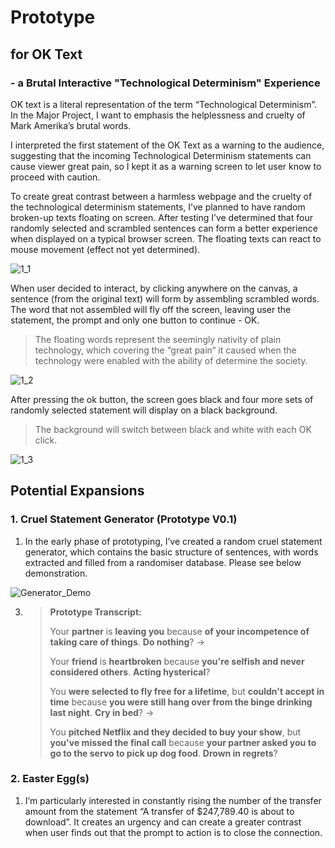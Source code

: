 # Prototype 

## for OK Text

### - a Brutal Interactive "Technological Determinism" Experience

OK text is a literal representation of the term “Technological Determinism”. In the Major Project, I want to emphasis the helplessness and cruelty of Mark Amerika’s brutal words. 

I interpreted the first statement of the OK Text as a warning to the audience, suggesting that the incoming Technological Determinism statements can cause viewer great pain, so I kept it as a warning screen to let user know to proceed with caution.

To create great contrast between a harmless webpage and the cruelty of the technological determinism statements, I’ve planned to have random broken-up texts floating on screen. After testing I’ve determined that four randomly selected and scrambled sentences can form a better experience when displayed on a typical browser screen. The floating texts can react to mouse movement (effect not yet determined).

![1_1](https://github.com/YutangMoo/MakeCode/blob/master/Week_08/Prototype_OK_Texts/Images/1_1.gif)

When user decided to interact, by clicking anywhere on the canvas, a sentence (from the original text) will form by assembling scrambled words. The word that not assembled will fly off the screen, leaving user the statement, the prompt and only one button to continue - OK.

> The floating words represent the seemingly nativity of plain technology, which covering the “great pain“ it caused when the technology were enabled with the ability of determine the society.

![1_2](https://github.com/YutangMoo/MakeCode/blob/master/Week_08/Prototype_OK_Texts/Images/1_2.gif)

After pressing the ok button, the screen goes black and four more sets of randomly selected statement will display on a black background. 

> The background will switch between black and white with each OK click.

![1_3](https://github.com/YutangMoo/MakeCode/blob/master/Week_08/Prototype_OK_Texts/Images/1_3.gif)



## Potential Expansions

### 1. Cruel Statement Generator (Prototype V0.1)

1. In the early phase of prototyping, I’ve created a random cruel statement generator, which contains the basic structure of sentences, with words extracted and filled from a randomiser database. Please see below demonstration.

![Generator_Demo](https://github.com/YutangMoo/MakeCode/blob/master/Week_08/Prototype_OK_Texts/Images/Generator_Demo.gif)

3. > **Prototype Transcript:**
   >
   > Your **partner** is **leaving you** because **of your incompetence of taking care of things**. **Do nothing**? →
   >
   > Your **friend** is **heartbroken** because **you're selfish and never considered others**. **Acting hysterical**?
   >
   > You **were selected to fly free for a lifetime**, but **couldn't accept in time** because  **you were still hang over from the binge drinking last night**. **Cry in bed**? →
   >
   > You **pitched Netflix and they decided to buy your show**, but **you've missed the final call** because **your partner asked you to go to the servo to pick up dog food**. **Drown in regrets**?

### 2. Easter Egg(s)

1. I’m particularly interested in constantly rising the number of the transfer amount from the statement “A transfer of $247,789.40 is about to download”. It creates an urgency and can create a greater contrast when user finds out that the prompt to action is to close the connection.



